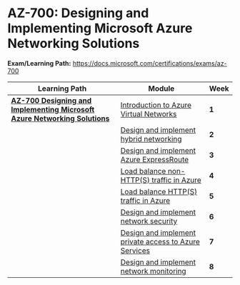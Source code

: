 # AZ-700: Designing and Implementing Microsoft Azure Networking Solutions

**Exam/Learning Path:** https://docs.microsoft.com/certifications/exams/az-700

| **Learning Path** | **Module** | **Week** |
|-|-|-|
|**[AZ-700 Designing and Implementing Microsoft Azure Networking Solutions](https://docs.microsoft.com/learn/paths/design-implement-microsoft-azure-networking-solutions-az-700/)**| [Introduction to Azure Virtual Networks](https://docs.microsoft.com/learn/modules/introduction-to-azure-virtual-networks/) | **1** 
| | [Design and implement hybrid networking](https://docs.microsoft.com/learn/modules/design-implement-hybrid-networking/) | **2** 
| | [Design and implement Azure ExpressRoute](https://docs.microsoft.com/learn/modules/design-implement-azure-expressroute/) | **3** 
| | [Load balance non-HTTP(S) traffic in Azure](https://docs.microsoft.com/learn/modules/load-balancing-non-https-traffic-azure/) | **4** 
| | [Load balance HTTP(S) traffic in Azure](https://docs.microsoft.com/learn/modules/load-balancing-https-traffic-azure/) | **5** 
| | [Design and implement network security](https://docs.microsoft.com/learn/modules/design-implement-network-security-monitoring/) | **6** 
| | [Design and implement private access to Azure Services](https://docs.microsoft.com/learn/modules/design-implement-private-access-to-azure-services/) | **7** 
| | [Design and implement network monitoring](https://docs.microsoft.com/learn/modules/design-implement-network-monitoring/) | **8** 
